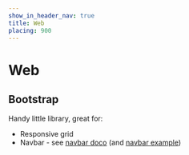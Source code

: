 ```yaml
---
show_in_header_nav: true
title: Web
placing: 900
---
```


# Web

## Bootstrap

Handy little library, great for:

- Responsive grid
- Navbar - see [navbar doco](https://getbootstrap.com/components/#navbar) (and [navbar example](https://getbootstrap.com/examples/navbar/))